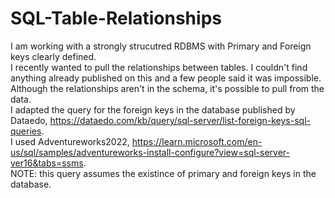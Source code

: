 # SQL-Table-Relationships
I am working with a strongly strucutred RDBMS with Primary and Foreign keys clearly defined. <br>
I recently wanted to pull the relationships between tables.  I couldn't find anything already published on this and a few people said it was impossible. <br>
Although the relationships aren't in the schema, it's possible to pull from the data. <br>
I adapted the query for the foreign keys in the database published by Dataedo, https://dataedo.com/kb/query/sql-server/list-foreign-keys-sql-queries. <br>
I used Adventureworks2022, https://learn.microsoft.com/en-us/sql/samples/adventureworks-install-configure?view=sql-server-ver16&tabs=ssms. <br>
NOTE: this query assumes the existince of primary and foreign keys in the database.  

